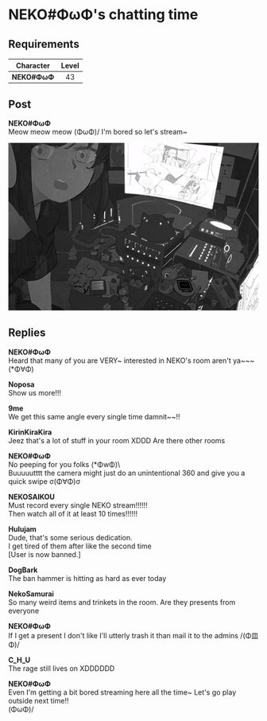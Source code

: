 # NEKO#ΦωΦ's chatting time
## Requirements
| Character  |Level|
|------------|:---:|
|**NEKO#ΦωΦ**| 43  |

## Post
**NEKO#ΦωΦ**<br>
Meow meow meow (ΦωΦ)/ I'm bored so let's stream~

![n2801.png](./attachments/n2801.png)
## Replies
**NEKO#ΦωΦ**<br>
Heard that many of you are VERY~ interested in NEKO's room aren't ya~~~ (\*Φ∀Φ)

**Noposa**<br>
Show us more!!!

**9me**<br>
We get this same angle every single time damnit~~!!

**KirinKiraKira**<br>
Jeez that's a lot of stuff in your room XDDD Are there other rooms

**NEKO#ΦωΦ**<br>
No peeping for you folks (\*ΦwΦ)\\<br>
Buuuuutttt the camera might just do an unintentional 360 and give you a quick swipe σ(Φ∀Φ)σ

**NEKOSAIKOU**<br>
Must record every single NEKO stream!!!!!!<br>
Then watch all of it at least 10 times!!!!!!

**Hulujam**<br>
Dude, that's some serious dedication. <br>
I get tired of them after like the second time<br>
[User is now banned.]

**DogBark**<br>
The ban hammer is hitting as hard as ever today

**NekoSamurai**<br>
So many weird items and trinkets in the room. Are they presents from everyone

**NEKO#ΦωΦ**<br>
If I get a present I don't like I'll utterly trash it than mail it to the admins /(Φ皿Φ)/

**C_H_U**<br>
The rage still lives on XDDDDDD

**NEKO#ΦωΦ**<br>
Even I'm getting a bit bored streaming here all the time~ Let's go play outside next time!! <br>
(ΦωΦ)/

